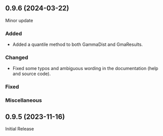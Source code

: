 <a name="0.9.6"></a>

## 0.9.6 (2024-03-22)
Minor update

### Added

- Added a quantile method to both GammaDist and GmaResults.

### Changed

- Fixed some typos and ambiguous wording in the documentation (help and source code).

### Fixed

### Miscellaneous

<a name="0.9.5"></a>

## 0.9.5 (2023-11-16)

Initial Release
